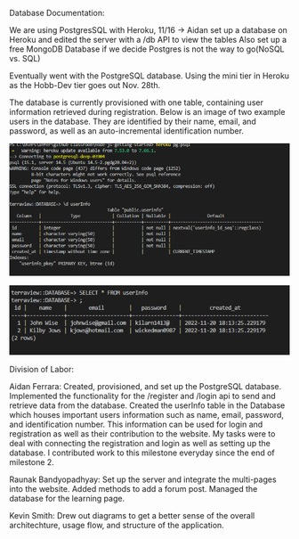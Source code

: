 Database Documentation:
  
  We are using PostgresSQL with Heroku, 11/16 -> Aidan set up a database on Heroku and edited the server with a /db API to view the tables
  Also set up a free MongoDB Database if we decide Postgres is not the way to go(NoSQL vs. SQL)
  
  Eventually went with the PostgreSQL database. Using the mini tier in Heroku as the Hobb-Dev tier goes out Nov. 28th.
  
  The database is currently provisioned with one table, containing user information retrieved during registration. Below is an image of two example users in the database. They are identified by their name, email, and password, as well as an auto-incremental identification number. 
  
  ![alt text](https://github.com/aferrara31/cs326-final-team-eta/blob/main/docs/img/db1.PNG?raw=true)
  
  
  ![alt text](https://github.com/aferrara31/cs326-final-team-eta/blob/main/docs/img/db2.PNG?raw=true)
  
  
  
  
  
  
  Division of Labor: 
  
  Aidan Ferrara: Created, provisioned, and set up the PostgreSQL database. Implemented the functionality for the /register and /login api to send and retrieve data from the database. Created the userInfo table in the Database which houses important users information such as name, email, password, and identification number. This information can be used for login and registration as well as their contribution to the website. My tasks were to deal with connecting the registration and login as well as setting up the database. I contributed work to this milestone everyday since the end of milestone 2.

Raunak Bandyopadhyay: Set up the server and integrate the multi-pages into the website. Added methods to add a forum post. Managed the database for the learning page.

Kevin Smith: Drew out diagrams to get a better sense of the overall architechture, usage flow, and structure of the application.

